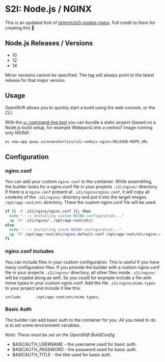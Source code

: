 # S2I: Node.js / NGINX

This is an updated fork of 
[jshmrtn/s2i-nodejs-nginx](https://github.com/jshmrtn/s2i-nodejs-nginx). Full
credit to them for creating this 🤘

## Node.js Releases / Versions

- 10
- 12
- 14

Minor versions cannot be specified. The tag will always point to the latest
release for that major version.

## Usage

OpenShift allows you to quickly start a build using the web console, or the CLI.

With the [`oc` command-line tool](https://github.com/openshift/origin/releases)
you can bundle a static project (based on a Node.js build setup, for example
Webpack) into a centos7 image running only NGINX:

```bash
oc new-app quay.io/evanshortiss/s2i-nodejs-nginx:RELEASE~REPO_URL
```

## Configuration

### nginx.conf

You can add your custom `nginx.conf` to the container. While assembling, the builder looks for a nginx.conf file in your projects `.s2i/nginx/` directory. If there is a `nginx.conf` present at `.s2i/nginx/nginx.conf`, it will copy all contents of the `.s2i/nginx/` directory and put it into the target images `/opt/app-root/etc` directory. There the custom nginx.conf file will be used.

```bash
if [[ -f .s2i/nginx/nginx.conf ]]; then
  echo "---> Installing custom NGINX configuration..."
  cp -Rf .s2i/nginx/. /opt/app-root/etc/
else
  echo "---> Installing stock NGINX configuration..."
  cp -Rf /opt/app-root/etc/nginx.default.conf /opt/app-root/etc/nginx.conf
fi
```

### nginx.conf includes

You can include files in your custom configuration. This is useful if you have many configuration files. If you provide the builder with a custom nginx.conf file in your projects `.s2i/nginx/` directory, all other files inside `.s2i/nginx/` will be copied along as well. So you could for example include a file with mime types in your custom nginx.conf. Add the file `.s2i/nginx/mime.types` to your project and include it like this:

```
include       /opt/app-root/etc/mime.types;
```

### Basic Auth

The builder can add basic auth to the container for you. All you need to do is
to set some environment variables.

*Note: These must be set on the OpenShift BuildConfig*

* BASICAUTH_USERNAME - the username used for basic auth.
* BASICAUTH_PASSWORD - the password used for basic auth.
* BASICAUTH_TITLE - the title used for basic auth.
